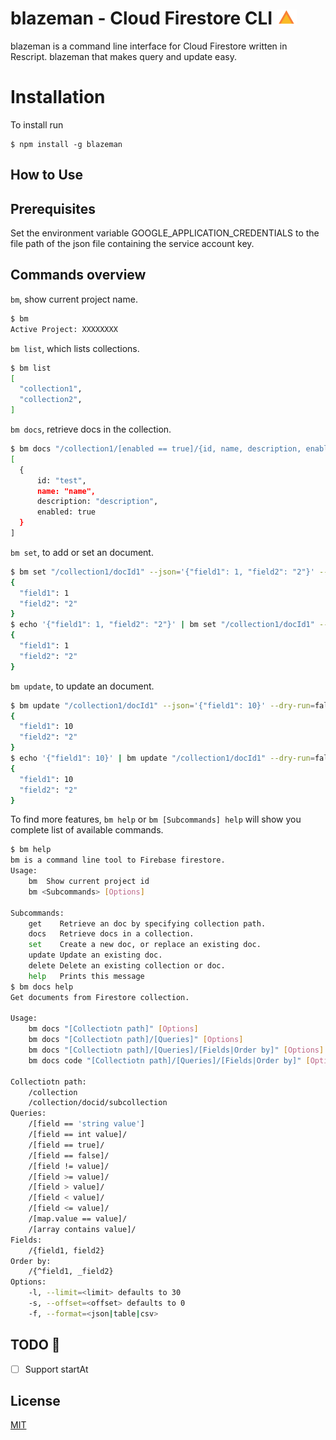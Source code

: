 blazeman - Cloud Firestore CLI
<img src=".github/icon.svg" alt="logo" title="logo" width="32">
========================================

blazeman is a command line interface for Cloud Firestore written in Rescript. blazeman that makes query and update easy.

# Installation

To install run

```
$ npm install -g blazeman
```

## How to Use

## Prerequisites

Set the environment variable GOOGLE_APPLICATION_CREDENTIALS to the file path of the json file containing the service account key.

## Commands overview

`bm`, show current project name.

```sh
$ bm
Active Project: XXXXXXXX
```

`bm list`, which lists collections.

```sh
$ bm list
[
  "collection1",
  "collection2",
]
```

`bm docs`, retrieve docs in the collection.

```sh
$ bm docs "/collection1/[enabled == true]/{id, name, description, enabled}"
[
  {
      id: "test",
      name: "name",
      description: "description",
      enabled: true
  }
]
```

`bm set`, to add or set an document.

```sh
$ bm set "/collection1/docId1" --json='{"field1": 1, "field2": "2"}' --dry-run=false
{
  "field1": 1
  "field2": "2"
}
$ echo '{"field1": 1, "field2": "2"}' | bm set "/collection1/docId1" --dry-run=false
{
  "field1": 1
  "field2": "2"
}
```

`bm update`, to update an document.

```sh
$ bm update "/collection1/docId1" --json='{"field1": 10}' --dry-run=false
{
  "field1": 10
  "field2": "2"
}
$ echo '{"field1": 10}' | bm update "/collection1/docId1" --dry-run=false
{
  "field1": 10
  "field2": "2"
}
```

To find more features, `bm help` or `bm [Subcommands] help` will show you complete list of available commands.

```sh
$ bm help
bm is a command line tool to Firebase firestore.
Usage:
    bm  Show current project id
    bm <Subcommands> [Options]

Subcommands:
    get    Retrieve an doc by specifying collection path.
    docs   Retrieve docs in a collection.
    set    Create a new doc, or replace an existing doc.
    update Update an existing doc.
    delete Delete an existing collection or doc.
    help   Prints this message
$ bm docs help
Get documents from Firestore collection.

Usage:
    bm docs "[Collectiotn path]" [Options]
    bm docs "[Collectiotn path]/[Queries]" [Options]
    bm docs "[Collectiotn path]/[Queries]/[Fields|Order by]" [Options]
    bm docs code "[Collectiotn path]/[Queries]/[Fields|Order by]" [Options]

Collectiotn path:
    /collection
    /collection/docid/subcollection
Queries:
    /[field == 'string value']
    /[field == int value]/
    /[field == true]/
    /[field == false]/
    /[field != value]/
    /[field >= value]/
    /[field > value]/
    /[field < value]/
    /[field <= value]/
    /[map.value == value]/
    /[array contains value]/
Fields:
    /{field1, field2}
Order by:
    /{^field1, _field2}
Options:
    -l, --limit=<limit> defaults to 30
    -s, --offset=<offset> defaults to 0
    -f, --format=<json|table|csv>
```

## TODO :construction:

- [ ] Support startAt

## License

[MIT](http://opensource.org/licenses/MIT)
